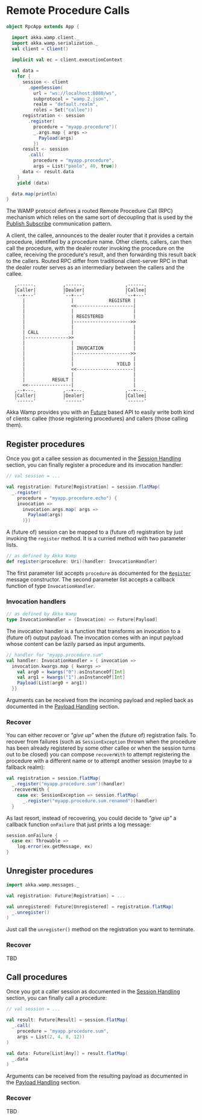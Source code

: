 # Remote Procedure Calls
```scala
object RpcApp extends App {

  import akka.wamp.client._
  import akka.wamp.serialization._
  val client = Client()
  
  implicit val ec = client.executionContext

  val data = 
    for {
      session <- client
        .openSession(
          url = "ws://localhost:8080/ws",
          subprotocol = "wamp.2.json",
          realm = "default.realm",
          roles = Set("callee"))
      registration <- session
        .register(
          procedure = "myapp.procedure")(
          _.args.map { args =>
            Payload(args)
          })
      result <- session
        .call(
          procedure = "myapp.procedure",
          args = List("paolo", 40, true))
      data <- result.data
    } 
    yield (data)

  data.map(println)
}
```

The WAMP protocol defines a routed Remote Procedure Call (RPC) mechanism which relies on the same sort of decoupling that is used by the [Publish Subscribe](../future/pubsub) communication pattern. 

A client, the callee, announces to the dealer router that it provides a certain procedure, identified by a procedure name.  Other clients, callers, can then call the procedure, with the dealer router invoking the procedure on the callee, receiving the procedure's result, and then forwarding this result back to the callers. Routed RPC differ from traditional client-server RPC in that the dealer router serves as an intermediary between the callers and the callee.

```
   ,------.          ,------.               ,------.
   |Caller|          |Dealer|               |Callee|
   `--+---'          `--+---'               `--+---'   
      |                 |             REGISTER |
      |                 <<---------------------|
      |                 |                      |
      |                 | REGISTERED           |
      |                 |--------------------->>
      |                 |                      |
      | CALL            |                      |
      |---------------->>                      |
      |                 |                      |
      |                 | INVOCATION           | 
      |                 |--------------------->>
      |                 |                      |
      |                 |                YIELD |
      |                 <<---------------------|
      |                 |                      |
      |          RESULT |                      |
      <<----------------|                      |
   ,--+---.          ,--+---.               ,--+---.
   |Caller|          |Dealer|               |Callee|
   `------'          `------'               `------'
```
                                                                      
Akka Wamp provides you with an [Future](http://docs.scala-lang.org/overviews/core/futures.html) based API to easily write both kind of clients: callee (those registering procedures) and callers (those calling them).


## Register procedures
Once you got a callee session as documented in the [Session Handling](../future/session) section, you can finally register a procedure and its invocation handler:

```scala
// val session = ... 

val registration: Future[Registration] = session.flatMap(
  _.register(
    procedure = "myapp.procedure.echo") {
    invocation =>
      invocation.args.map( args =>
        Payload(args)
      )})
```

A (future of) session can be mapped to a (future of) registration by just invoking the ``register`` method. It is a curried method with two parameter lists.

```scala
// as defined by Akka Wamp
def register(procedure: Uri)(handler: InvocationHandler)
```

The first parameter list accepts ``procedure`` as documented for the [``Register``](../../messages#Register) message constructor. The second parameter list accepts a callback function of type ``InvocationHandler``.


### Invocation handlers
```scala
// as defined by Akka Wamp
type InvocationHandler = (Invocation) => Future[Payload]
```

The invocation handler is a function that transforms an invocation to a (future of) output payload. The invocation comes with an input payload whose content can be lazily parsed as input arguments.
 
```scala
// handler for "myapp.procedure.sum"
val handler: InvocationHandler = { invocation =>
  invocation.kwargs.map { kwargs =>
    val arg0 = kwargs("0").asInstanceOf[Int]
    val arg1 = kwargs("1").asInstanceOf[Int]
    Payload(List(arg0 + arg1))
  }}
```

Arguments can be received from the incoming payload and replied back as documented in the [Payload Handling](./payload) section.


### Recover
You can either recover or _"give up"_ when the (future of) registration fails. To recover from failures (such as ``SessionException`` thrown when the procedure has been already registered by some other callee or when the session turns out to be closed) you can compose ``recoverWith`` to attempt registering the procedure with a different name or to attempt another session (maybe to a fallback realm):

```scala
val registration = session.flatMap(
  _.register("myapp.procedure.sum")(handler)
  .recoverWith { 
    case ex: SessionException => session.flatMap(
      _.register("myapp.procedure.sum.renamed")(handler)
  }
```

As last resort, instead of recovering, you could decide to _"give up"_ a callback function ``onFailure`` that just prints a log message:

```scala
session.onFailure {
  case ex: Throwable => 
    log.error(ex.getMessage, ex)
}
```

## Unregister procedures

```scala
import akka.wamp.messages._

val registration: Future[Registration] = ...

val unregistered: Future[Unregistered] = registration.flatMap(
  _.unregister()
)
```

Just call the ``unregister()`` method on the registration you want to terminate.
 


### Recover
TBD

## Call procedures
Once you got a caller session as documented in the [Session Handling](../future/session) section, you can finally call a procedure:

```scala
// val session = ... 

val result: Future[Result] = session.flatMap(
  _.call(
    procedure = "myapp.procedure.sum",
    args = List(2, 4, 8, 12))
)

val data: Future[List[Any]] = result.flatMap(
  _.data
)
```

Arguments can be received from the resulting payload as documented in the [Payload Handling](./payload) section.



### Recover
TBD


